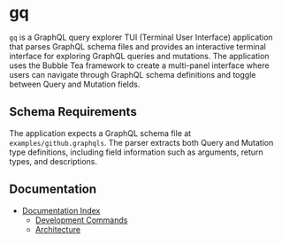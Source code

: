 # gq

`gq` is a GraphQL query explorer TUI (Terminal User Interface) application that parses GraphQL schema files and provides an interactive terminal interface for exploring GraphQL queries and mutations. The application uses the Bubble Tea framework to create a multi-panel interface where users can navigate through GraphQL schema definitions and toggle between Query and Mutation fields.

## Schema Requirements

The application expects a GraphQL schema file at `examples/github.graphqls`. The parser extracts both Query and Mutation type definitions, including field information such as arguments, return types, and descriptions.

## Documentation

- [Documentation Index](docs/index.md)
    - [Development Commands](docs/development.md)
    - [Architecture](docs/architecture.md)

